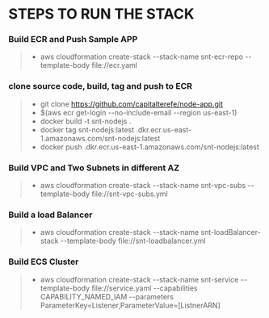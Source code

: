  
STEPS TO RUN THE STACK
===================

### Build ECR and Push Sample APP
  >- aws cloudformation create-stack --stack-name snt-ecr-repo --template-body file://ecr.yaml
### clone source code, build, tag  and push to ECR
   >- git clone https://github.com/capitalterefe/node-app.git
   >- $(aws ecr get-login --no-include-email --region us-east-1)
   >- docker build -t snt-nodejs .
   >- docker tag snt-nodejs:latest <accountid>.dkr.ecr.us-east-1.amazonaws.com/snt-nodejs:latest
   >- docker push <accountid>.dkr.ecr.us-east-1.amazonaws.com/snt-nodejs:latest
### Build VPC and Two Subnets in different AZ
  >- aws cloudformation create-stack --stack-name snt-vpc-subs  --template-body file://snt-vpc-subs.yml
### Build a load Balancer
 >- aws cloudformation create-stack --stack-name snt-loadBalancer-stack --template-body file://snt-loadbalancer.yml
### Build ECS Cluster
 >- aws cloudformation create-stack --stack-name snt-service  --template-body file://service.yaml  --capabilities CAPABILITY_NAMED_IAM --parameters ParameterKey=Listener,ParameterValue=[ListnerARN]
